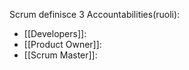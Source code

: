 Scrum definisce 3 Accountabilities(ruoli):
- [[Developers]]:
- [[Product Owner]]:
- [[Scrum Master]]: